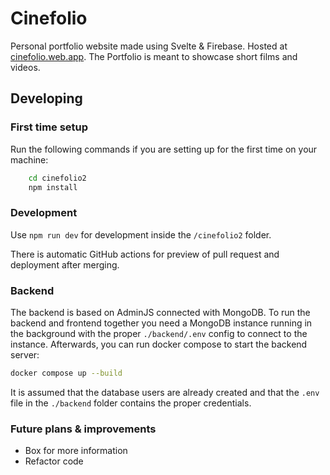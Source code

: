 # Cinefolio

Personal portfolio website made using Svelte & Firebase. Hosted at [cinefolio.web.app](https://cinefolio.web.app/). The Portfolio is meant to showcase short films and videos.

## Developing

### First time setup

Run the following commands if you are setting up for the first time on your machine:

```sh
    cd cinefolio2
    npm install
```

### Development

Use `npm run dev` for development inside the `/cinefolio2` folder.

There is automatic GitHub actions for preview of pull request and deployment after merging.

### Backend

The backend is based on AdminJS connected with MongoDB.
To run the backend and frontend together you need a MongoDB instance
running in the background with the proper `./backend/.env` config to connect to the instance.
Afterwards, you can run docker compose to start the backend server:

```sh
docker compose up --build
```

It is assumed that the database users are already created and that the `.env` file
in the `./backend` folder contains the proper credentials.

### Future plans & improvements

 - Box for more information
 - Refactor code
